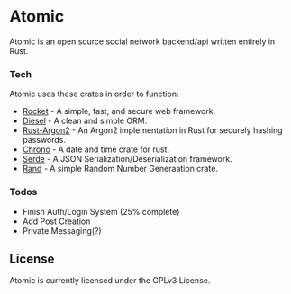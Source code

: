 # Atomic

Atomic is an open source social network backend/api written entirely in Rust.

### Tech

Atomic uses these crates in order to function:

* [Rocket](https://rocket.rs/) - A simple, fast, and secure web framework.
* [Diesel](https://diesel.rs/) - A clean and simple ORM.
* [Rust-Argon2](https://crates.io/crates/rust-argon2) - An Argon2 implementation in Rust for securely hashing passwords.
* [Chrono](https://crates.io/crates/chrono) - A date and time crate for rust.
* [Serde](https://crates.io/crates/serde) - A JSON Serialization/Deserialization framework.
* [Rand](https://crates.io/crates/rand) - A simple Random Number Generaation crate.

### Todos

 - Finish Auth/Login System (25% complete)
 - Add Post Creation
 - Private Messaging(?)

License
----

Atomic is currently licensed under the GPLv3 License.
